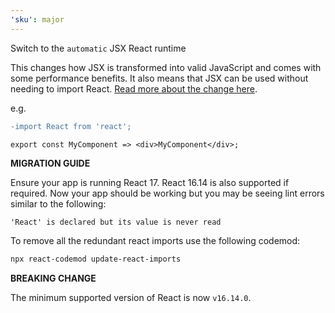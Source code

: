 ```yaml
---
'sku': major
---
```


Switch to the `automatic` JSX React runtime

This changes how JSX is transformed into valid JavaScript and comes with some performance benefits. It also means that JSX can be used without needing to import React. [Read more about the change here](https://reactjs.org/blog/2020/09/22/introducing-the-new-jsx-transform.html).

e.g.
```diff
-import React from 'react';

export const MyComponent => <div>MyComponent</div>;
```

**MIGRATION GUIDE**

Ensure your app is running React 17. React 16.14 is also supported if required. Now your app should be working but you may be seeing lint errors similar to the following:

```
'React' is declared but its value is never read
```

To remove all the redundant react imports use the following codemod: 

```bash
npx react-codemod update-react-imports
```


**BREAKING CHANGE**

The minimum supported version of React is now `v16.14.0`.

